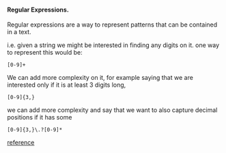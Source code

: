#### Regular Expressions.


Regular expressions are a way to represent patterns that can be contained in a text. 

i.e. given a string we might be interested in finding any digits on it. 
one way to represent this would be: 

`[0-9]+`

We can add more complexity on it, for example saying that we are interested only if it is 
at least 3 digits long, 

`[0-9]{3,}`

we can add more complexity and say that we want to also capture decimal positions if it has some

`[0-9]{3,}\.?[0-9]*`

[reference](https://docs.oracle.com/javase/7/docs/api/java/util/regex/Pattern.html)
